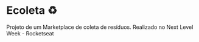 # Ecoleta  ♻️
Projeto de um Marketplace de coleta de resíduos. Realizado no Next Level Week - Rocketseat


